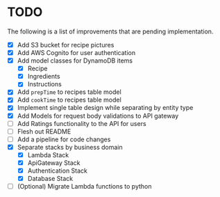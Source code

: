 # TODO 

The following is a list of improvements that are pending implementation. 

- [X] Add S3 bucket for recipe pictures
- [X] Add AWS Cognito for user authentication
- [X] Add model classes for DynamoDB items
    - [X] Recipe
    - [X] Ingredients
    - [X] Instructions
- [X] Add `prepTime` to recipes table model
- [X] Add `cookTime` to recipes table model
- [X] Implement single table design while separating by entity type
- [X] Add Models for request body validations to API gateway
- [ ] Add Ratings functionality to the API for users
- [ ] Flesh out README
- [ ] Add a pipeline for code changes
- [X] Separate stacks by business domain
    - [X] Lambda Stack
    - [X] ApiGateway Stack
    - [X] Authentication Stack
    - [X] Database Stack
- [ ] (Optional) Migrate Lambda functions to python